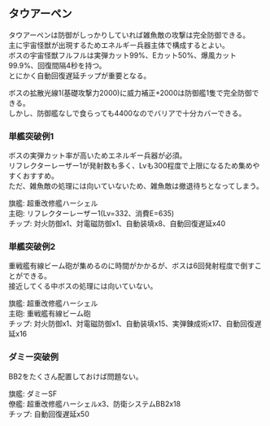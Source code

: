 ## タウアーペン

タウアーペンは防御がしっかりしていれば雑魚敵の攻撃は完全防御できる。  
主に宇宙怪獣が出現するためエネルギー兵器主体で構成するとよい。  
ボスの宇宙怪獣フルフルは実弾カット99%、Eカット50%、爆風カット99.9%、回復間隔4秒を持つ。  
とにかく自動回復遅延チップが重要となる。  

ボスの拡散光線1(基礎攻撃力2000)に威力補正+2000は防御艦1隻で完全防御できる。  
しかし、防御艦なしで食らっても4400なのでバリアで十分カバーできる。  

### 単艦突破例1

ボスの実弾カット率が高いためエネルギー兵器が必須。  
リフレクターレーザー1が発射数も多く、Lvも300程度で上限になるため集めやすくおすすめ。  
ただ、雑魚敵の処理には向いていないため、雑魚敵は撤退待ちとなってしまう。  

旗艦: 超重改修艦ハーシェル  
主砲: リフレクターレーザー1(Lv=332、消費E=635)  
チップ: 対火防御x1、対電磁防御x1、自動装填x8、自動回復遅延x40  


### 単艦突破例2

重戦艦有線ビーム砲が集めるのに時間がかかるが、ボスは6回発射程度で倒すことができる。  
接近してくる中ボスの処理には向いていない。  

旗艦: 超重改修艦ハーシェル  
主砲: 重戦艦有線ビーム砲  
チップ: 対火防御x1、対電磁防御x1、自動装填x15、実弾錬成術x17、自動回復遅延x16  


### ダミー突破例

BB2をたくさん配置しておけば問題ない。  

旗艦: ダミーSF  
僚艦: 超重改修艦ハーシェルx3、防衛システムBB2x18  
チップ: 自動回復遅延x50  
